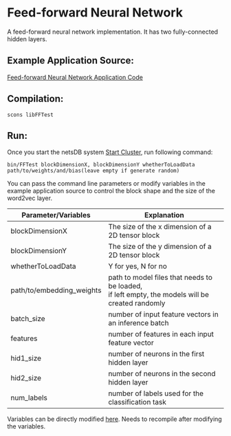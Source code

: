 # Feed-forward Neural Network

A feed-forward neural network implementation. It has two fully-connected hidden layers.

## Example Application Source:

[Feed-forward Neural Network Application Code](https://github.com/asu-cactus/netsdb/blob/master/src/tests/source/FFTest.cc)

## Compilation:

```
scons libFFTest
```

## Run:

Once you start the netsDB system [Start Cluster](https://github.com/asu-cactus/netsdb/blob/master/README.md), run following command:

```
bin/FFTest blockDimensionX, blockDimensionY whetherToLoadData path/to/weights/and/bias(leave empty if generate random)
```

You can pass the command line parameters or modify variables in the example application source to control the block shape and the size of the word2vec layer.

| Parameter/Variables       | Explanation                                               |
| ------------------------- |-----------------------------------------------------------|
| blockDimensionX           | The size of the x dimension of a 2D tensor block          |
| blockDimensionY           | The size of the y dimension of a 2D tensor block          |
| whetherToLoadData         | Y for yes, N for no                                       |
| path/to/embedding\_weights| path to model files that needs to be loaded, <br /> if left empty, the models will be created randomly|
| batch\_size               | number of input feature vectors in an inference batch     |
| features                  | number of features in each input feature vector           |
| hid1\_size                | number of neurons in the first hidden layer               |
| hid2\_size                | number of neurons in the second hidden layer              |
| num\_labels               | number of labels used for the classification task         |

Variables can be directly modified [here](https://github.com/asu-cactus/netsdb/blob/master/src/tests/source/FFTest.cc). Needs to recompile after modifying the variables.
